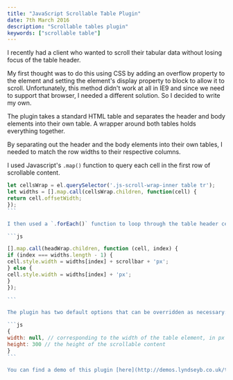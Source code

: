 ```yaml
---
title: "JavaScript Scrollable Table Plugin"
date: 7th March 2016
description: "Scrollable tables plugin"
keywords: ["scrollable table"]
---
```


I recently had a client who wanted to scroll their tabular data without losing focus of the table header.

My first thought was to do this using CSS by adding an overflow property to the <tbody> element and setting the element's display property to block to
allow it to scroll. Unfortunately, this method didn't work at all in IE9 and since we need to support that browser, I needed a different solution. So I decided to write my own.

The plugin takes a standard HTML table and separates the header and body elements into their own table. A wrapper around both tables holds everything together.

By separating out the header and the body elements into their own tables, I needed to match the row widths to their respective columns.

I used Javascript's `.map()` function to query each cell in the first row of scrollable content.

````js
let cellsWrap = el.querySelector('.js-scroll-wrap-inner table tr');
let widths = [].map.call(cellsWrap.children, function(cell) {
return cell.offsetWidth;
});
```

I then used a `.forEach()` function to loop through the table header cells and match up the widths accordingly. However, I needed to take into account the width of the scrollbar, so the last cell is adjusted accordingly.

```js

[].map.call(headWrap.children, function (cell, index) {
if (index === widths.length - 1) {
cell.style.width = widths[index] + scrollbar + 'px';
} else {
cell.style.width = widths[index] + 'px';
}
});

```

The plugin has two default options that can be overridden as necessary:

```js
{
width: null, // corresponding to the width of the table element, in px or %
height: 300 // the height of the scrollable content
}
```

You can find a demo of this plugin [here](http://demos.lyndseyb.co.uk/tablescroll/) and the full source code can be found on my [GitHub](https://github.com/lyndseybrowning/js-table-scroller).
````
